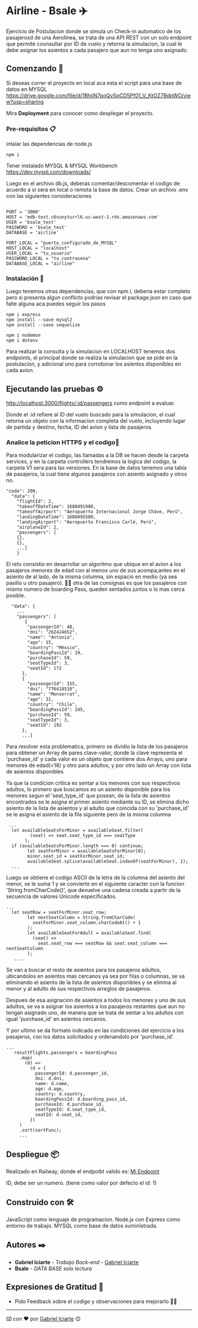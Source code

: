 # Airline - Bsale 	:airplane:

Ejercicio de Postulacion donde se simula un Check-in automatico de los pasajerosd de una Aerolinea,
se trata de una API REST con un solo endpoint que permite coonsultar por ID de vuelo y retorna la simulacion, la cual le debe asignar los asientos a cada pasajero que aun no tenga uno asignado.

## Comenzando 🚀

Si deseas correr el proyecto en local aca esta el script para una base de datos en MYSQL https://drive.google.com/file/d/1BhiiN7poQvSpCD5Pf01_V_KtOZ7BdpWO/view?usp=sharing

Mira **Deployment** para conocer como desplegar el proyecto.


### Pre-requisitos 📋

intalar las dependencias de node.js

```
npm i
```
Tener instalado MYSQL & MYSQL Workbench
https://dev.mysql.com/downloads/

Luego en el archivo db.js, deberas comentar/descomentar el codigo de acuerdo a si sera en local o remota la base de datos.
Crear un archivo .env con las siguientes consideraciones
```

PORT = '3000'
HOST = 'mdb-test.c6vunyturrl6.us-west-1.rds.amazonaws.com'
USER = 'bsale_test'
PASSWORD = 'bsale_test'
DATABASE = 'airline'

PORT_LOCAL = "puerto_configurado_de_MYSQL"
HOST_LOCAL = "localhost"
USER_LOCAL = "tu_usuario"
PASSWORD_LOCAL = "tu_contrasena"
DATABASE_LOCAL = "airline"
```

### Instalación 🔧

Luego tenemos otras dependencias, que con npm i, deberia estar completo pero si presenta algun conflicto podrias revisar el package.json en caso que falte alguna aca puedes seguir los pasos

```
npm i express
npm install --save mysql2
npm install --save sequelize
```

```
npm i nodemon
npm i dotenv
```

Para realizar la consulta y la simulacion en LOCALHOST tenemos dos endpoints,
el principal donde se realiza la simulacion que se pide en la postulacion, y adicional uno para corroborar los asientos disponibles en cada avion.

## Ejecutando las pruebas ⚙️

[http://localhost:3000/flights/:id/passengers](http://localhost:3000/flights/:id/passengers) como endpoint a evaluar.

Donde el :id refiere al ID del vuelo buscado para la simulacion,
el cual retorna un objeto con la informacion completa del vuelo, incluyendo lugar de partida y destino, fecha, ID del avion y lista de pasajeros.

### Analice la peticion HTTPS y el codigo🔩

Para modularizar el codigo, las llamadas a la DB se hacen desde la carpeta services, y en la carpeta controllers tendremos la logica del codigo, la carpeta V1 sera para las versiones.
En la base de datos tenemos una tabla de pasajeros, la cual tiene algunos pasajeros con asiento asignado y otros no.

```
"code": 200,
  "data": {
    "flightId": 2,
    "takeoffDateTime": 1688491980,
    "takeoffAirport": "Aeropuerto Internacional Jorge Cháve, Perú",
    "landingDateTime": 1688495580,
    "landingAirport": "Aeropuerto Francisco Carlé, Perú",
    "airplaneId": 2,
    "passengers": [
    {},
    {},
    ...]
    }
```
El reto consistio en desarrollar un algoritmo que ubique en el avion a los pasajeros menores de edad con al menos uno de sus acompa;antes en el asiento de al lado, de la misma columna, sin espacio en medio (ya sea pasillo u otro pasajero). :seat::seat:
otra de las consignas es que los pasajeros con mismo numero de boarding Pass, queden sentados juntos o lo mas cerca posible.

```
  "data": {
    ... 
    "passengers": [
       {
        "passengerId": 48,
        "dni": "262424652",
        "name": "Antonia",
        "age": 15,
        "country": "México",
        "boardingPassId": 19,
        "purchaseId": 59,
        "seatTypeId": 3,
        "seatId": 172
      },
      {
        "passengerId": 155,
        "dni": "776418510",
        "name": "Monserrat",
        "age": 31,
        "country": "Chile",
        "boardingPassId": 245,
        "purchaseId": 59,
        "seatTypeId": 3,
        "seatId": 192
      },
      ...]
```
Para resolver esta problematica, primero se dividio la lista de los pasajeros para obtener un Array de pares clave-valor, donde la clave representa el 'purchase_id' y cada valor es un objeto que contiene dos Arrays, uno para menores de edad(<18) y otro para adultos, y por otro lado un Array con lista de asientos disponibles

Ya que la condicion critica es sentar a los menores con sus respectivos adultos, lo primero que buscamos es un asiento disponible para los menores segun el 'seat_type_id' que posean, de la lista de asientos encontrados se le asigna el primer asiento mediante su ID, se elimina dicho asiento de la lista de asientos y al adulto que coincida con su 'purchase_id' se le asigna el asiento de la fila siguiente pero de la misma columna

```
 ...
  let availableSeatsForMinor = availableSeat.filter(
         (seat) => seat.seat_type_id === seatType
       );
  if (availableSeatsForMinor.length === 0) continue;
        let seatForMinor = availableSeatsForMinor[0];
        minor.seat_id = seatForMinor.seat_id;
        availableSeat.splice(availableSeat.indexOf(seatForMinor), 1);
  ...
  ```
Luego se obtiene el codigo ASCII de la letra de la columna del asiento del menor, se le suma 1 y se convierte en el siguiente caracter con la funcion 'String.fromCharCode()', que devuelve una cadena creada a partir de la secuencia de valores Unicode especificados.
```
...
  let seatRow = seatForMinor.seat_row;
        let nextSeatColumn = String.fromCharCode(
          seatForMinor.seat_column.charCodeAt() + 1
        );
        let availableSeatForAdult = availableSeat.find(
          (seat) =>
            seat.seat_row === seatRow && seat.seat_column === nextSeatColumn
        );
   ....
 ```
Se van a buscar el resto de asientos para los pasajeros adultos, ubicandolos en asientos mas cercanos ya sea por filas o columnas, se va eliminando el asiento de la lista de asientos disponibles y se elimina al menor y al adulto de sus respectivos arreglos de pasajeros.

Despues de esa asignacion de asientos a todos los menores y uno de sus adultos, se va a asignar los asientos a los pasajeros restantes que aun no tengan asignado uno, de manera que se trata de sentar a los adultos con igual 'purchase_id' en asientos cercanos.

Y por ultimo se da formato indicado en las condiciones del ejercicio a los pasajeros, con los datos solicitados y ordenandolo por 'purchase_id'.
 ```
 ...
    resultFlights.passengers = boardingPass
      .map(
        (d) =>
          (d = {
            passengerId: d.passenger_id,
            dni: d.dni,
            name: d.name,
            age: d.age,
            country: d.country,
            boardingPassId: d.boarding_pass_id,
            purchaseId: d.purchase_id,
            seatTypeId: d.seat_type_id,
            seatId: d.seat_id,
          })
      )
      .sort(sortFunc);
      ...
 ```

## Despliegue 📦

Realizado en Railway, donde el endpoibt valido es:
[Mi Endpoint](https://bsaleairline-production.up.railway.app/flights/1/passengers)

ID, debe ser un numero. (tiene como valor por defecto el id: 1)

## Construido con 🛠️

JavaScript como lenguaje de programacion.
Node.js con Express como entorno de trabajo.
MYSQL como base de datos suministrada.

## Autores ✒️

* **Gabriel Iciarte** - *Trabajo Back-end* - [Gabriel Iciarte](https://www.linkedin.com/in/gabriel-iciarte/)
* **Bsale** - *DATA BASE solo lectura* 


## Expresiones de Gratitud 🎁

<!-- * Comenta a otros sobre este proyecto u otro de mi repositorio que te interese 📢
* Invita una cerveza 🍺 o un café ☕ a alguien del equipo.  -->
* Pido Feedback sobre el codigo y observaciones para mejorarlo :man_teacher: 



---
⌨️ con ❤️ por [Gabriel Iciarte](https://github.com/ciarte) 😊
